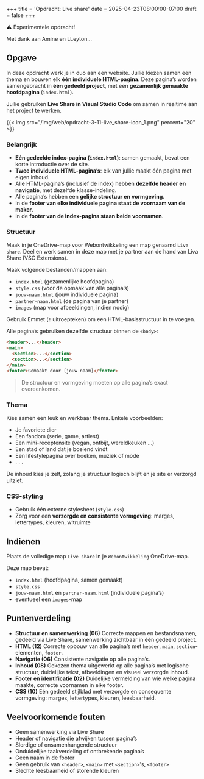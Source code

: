 +++
title = 'Opdracht: Live share'
date = 2025-04-23T08:00:00-07:00
draft = false
+++

⚠️ Experimentele opdracht!

Met dank aan Amine en LLeyton…

## Opgave

In deze opdracht werk je in duo aan een website. Jullie kiezen samen een thema en bouwen elk **één individuele HTML-pagina**. Deze pagina’s worden samengebracht in **één gedeeld project**, met een **gezamenlijk gemaakte hoofdpagina** (`index.html`).

Jullie gebruiken **Live Share in Visual Studio Code** om samen in realtime aan het project te werken.

{{< img src="/img/web/opdracht-3-11-live_share-icon_1.png" percent="20" >}}

### Belangrijk

- **Eén gedeelde index-pagina (`index.html`)**: samen gemaakt, bevat een korte introductie over de site.
- **Twee individuele HTML-pagina’s**: elk van jullie maakt één pagina met eigen inhoud.
- Alle HTML-pagina’s (inclusief de index) hebben **dezelfde header en navigatie**, met dezelfde klasse-indeling.
- Alle pagina’s hebben een **gelijke structuur en vormgeving**.
- In de **footer van elke individuele pagina staat de voornaam van de maker**.
- In de **footer van de index-pagina staan beide voornamen**.

### Structuur

Maak in je OneDrive-map voor Webontwikkeling een map genaamd `Live share`. Deel en werk samen in deze map met je partner aan de hand van Liva Share (VSC Extensions).

Maak volgende bestanden/mappen aan:
   - `index.html` (gezamenlijke hoofdpagina)
   - `style.css` (voor de opmaak van alle pagina’s)
   - `jouw-naam.html` (jouw individuele pagina)
   - `partner-naam.html` (de pagina van je partner)
   - `images` (map voor afbeeldingen, indien nodig)

Gebruik Emmet (`!` uitroepteken) om een HTML-basisstructuur in te voegen.

Alle pagina’s gebruiken dezelfde structuur binnen de `<body>`:

```html
<header>...</header>
<main>
  <section>...</section>
  <section>...</section>
</main>
<footer>Gemaakt door [jouw naam]</footer>
```

> De structuur en vormgeving moeten op alle pagina’s exact overeenkomen.

### Thema

Kies samen een leuk en werkbaar thema. Enkele voorbeelden:

- Je favoriete dier
- Een fandom (serie, game, artiest)
- Een mini-receptensite (vegan, ontbijt, wereldkeuken …)
- Een stad of land dat je boeiend vindt
- Een lifestylepagina over boeken, muziek of mode
- . . .

De inhoud kies je zelf, zolang je structuur logisch blijft en je site er verzorgd uitziet.

### CSS-styling

- Gebruik één externe stylesheet (`style.css`)
- Zorg voor een **verzorgde en consistente vormgeving**: marges, lettertypes, kleuren, witruimte

## Indienen

Plaats de volledige map `Live share` in je `Webontwikkeling` OneDrive-map.

Deze map bevat:
- `index.html` (hoofdpagina, samen gemaakt)
- `style.css`
- `jouw-naam.html` en `partner-naam.html` (individuele pagina’s)
- eventueel een `images`-map

## Puntenverdeling

- **Structuur en samenwerking (06)** Correcte mappen en bestandsnamen, gedeeld via Live Share, samenwerking zichtbaar in één gedeeld project.
- **HTML (12)** Correcte opbouw van alle pagina’s met `header`, `main`, `section`-elementen, `footer`.
- **Navigatie (06)** Consistente navigatie op alle pagina’s.
- **Inhoud (08)** Gekozen thema uitgewerkt op alle pagina’s met logische structuur, duidelijke tekst, afbeeldingen en visueel verzorgde inhoud.
- **Footer en identificatie (02)** Duidelijke vermelding van wie welke pagina maakte, correcte voornamen in elke footer.
- **CSS (10)** Eén gedeeld stijlblad met verzorgde en consequente vormgeving: marges, lettertypes, kleuren, leesbaarheid.

## Veelvoorkomende fouten

- Geen samenwerking via Live Share
- Header of navigatie die afwijken tussen pagina’s
- Slordige of onsamenhangende structuur
- Onduidelijke taakverdeling of ontbrekende pagina’s
- Geen naam in de footer
- Geen gebruik van `<header>`, `<main>` met `<section>`'s, `<footer>`
- Slechte leesbaarheid of storende kleuren